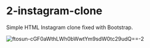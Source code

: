 # 2-instagram-clone
Simple HTML Instagram clone fixed with Bootstrap.

![ftosun-cGF0aWthLWh0bWwtYm9sdW0tc29udQ==-2](https://user-images.githubusercontent.com/51463702/140407063-0406b6c8-c3c3-4b8f-a04d-4b9b45b8603c.jpg)
